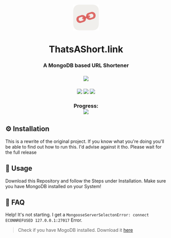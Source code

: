 <p align="center">
      <img src="assets/Logo/SmallLogo.png" width="80">
  <h1 align="center">
    ThatsAShort.link
  </h1>
</p>

<h3 align="center">
  A MongoDB based URL Shortener
</h3>

<h3 align="center">
      <img src="https://sonarcloud.io/api/project_badges/quality_gate?project=JNSAPH_ThatsAShort.link"><br><br>
      <img src="https://sonarcloud.io/api/project_badges/measure?project=JNSAPH_ThatsAShort.link&metric=sqale_rating">
      <img src="https://sonarcloud.io/api/project_badges/measure?project=JNSAPH_ThatsAShort.link&metric=bugs">
      <img src="https://sonarcloud.io/api/project_badges/measure?project=JNSAPH_ThatsAShort.link&metric=code_smells">
</h3>

<h3 align="center">
      Progress:<br>
      <img src="https://progress-bar.dev/60/?scale=100&width=200&color=191922&suffix=%">
</h3>

## ⚙️ Installation
This is a rewrite of the original project. If you know what you're doing you'll be able to find out how to run this. I'd advise against it tho. Please wait for the full release

## 📙 Usage
Download this Repository and follow the Steps under Installation. Make sure you have MongoDB installed on your System! 

## 🤔 FAQ

Help! It's not starting. I get a `MongooseServerSelectonError: connect ECONNREFUSED 127.0.0.1:27017` Error.
> Check if you have MogoDB installed. Download it [here](https://www.mongodb.com/download-center/community)
